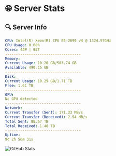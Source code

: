 # 🌐 Server Stats
## 🔍 Server Info
```yaml
CPU: Intel(R) Xeon(R) CPU E5-2699 v4 @ 1324.97GHz
CPU Usage: 0.60%
Cores: 44P | 88T
-----------------------------------
Memory:
Current Usage: 10.20 GB/503.74 GB
Available: 490.15 GB
-----------------------------------
Disk:
Current Usage: 19.29 GB/1.71 TB
Free: 1.61 TB
-----------------------------------
GPU:
No GPU detected
-----------------------------------
Network:
Current Transfer (Sent): 171.33 MB/s
Current Transfer (Received): 2.54 MB/s
Total Sent: 86.67 TB
Total Received: 1.48 TB
-----------------------------------
Uptime:
9d 2h 56m 31s
```
![GitHub Stats](https://img.shields.io/badge/Updated-2025-02-17_01:39:49-blue)